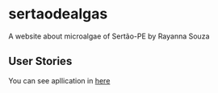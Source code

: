 # sertaodealgas

A website about microalgae of Sertão-PE by Rayanna Souza

## User Stories 



You can see apllication in [here]()